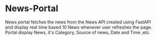 # News-Portal

News portal fetches the news from the News API created using FastAPI<br/>
and display real time based 10 News whenever user refreshes the page.<br/>
Portal display News, it's Category, Source of news, Date and Time ,etc. 
